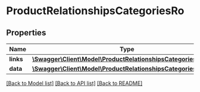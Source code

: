 # ProductRelationshipsCategoriesRo

## Properties
Name | Type | Description | Notes
------------ | ------------- | ------------- | -------------
**links** | [**\Swagger\Client\Model\ProductRelationshipsCategoriesRoLinks**](ProductRelationshipsCategoriesRoLinks.md) |  | [optional] 
**data** | [**\Swagger\Client\Model\ProductRelationshipsCategoriesRoData[]**](ProductRelationshipsCategoriesRoData.md) |  | [optional] 

[[Back to Model list]](../../README.md#documentation-for-models) [[Back to API list]](../../README.md#documentation-for-api-endpoints) [[Back to README]](../../README.md)

